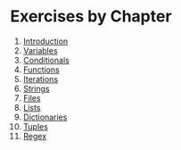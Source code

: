 # Exercises by Chapter

1. [Introduction][1]
2. [Variables][2]
3. [Conditionals][3]
4. [Functions][4]
5. [Iterations][5]
6. [Strings][6]
7. [Files][7]
8. [Lists][8]
9. [Dictionaries][9]
10. [Tuples][10]
11. [Regex][11]

[1]: https://www.py4e.com/html3/01-intro
[2]: https://www.py4e.com/html3/02-variables
[3]: https://www.py4e.com/html3/03-conditional
[4]: https://www.py4e.com/html3/04-functions
[5]: https://www.py4e.com/html3/05-iterations
[6]: https://www.py4e.com/html3/06-strings
[7]: https://www.py4e.com/html3/07-files
[8]: https://www.py4e.com/html3/08-lists
[9]: https://www.py4e.com/html3/09-dictionaries
[10]: https://www.py4e.com/html3/10-tuples
[11]: https://www.py4e.com/html3/11-regex
